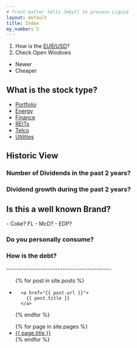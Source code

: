 ```yaml
---
# front matter tells Jekyll to process Liquid
layout: default
title: Index
my_number: 5
---
```

1. How is the <a target="_blank" href="https://www.xe.com/currencycharts/?from=EUR&to=USD"> EUR/USD</a>?
2. Check Open Windows
<ul>
  <li><a target="_blank" href="https://jj-hub.github.io/mike/current_windows_newer"></a>Newer</li>
  <li><a target="_blank" href="https://jj-hub.github.io/mike/current_windows_cheaper"></a>Cheaper</li>
</ul>
<h2>What is the stock type?</h2>
<ul>
  <li><a target="_blank" href="https://jj-hub.github.io/mike/ss/my_selection.ss">Portfolio</a></li>
  <li><a target="_blank" href="https://jj-hub.github.io/mike/ss/energy.ss">Energy</a></li>
  <li><a target="_blank" href="https://jj-hub.github.io/mike/ss/finance.ss">Finance</a></li>
  <li><a target="_blank" href="https://jj-hub.github.io/mike/ss/real_estate.ss">REITs</a></li>
  <li><a target="_blank" href="https://jj-hub.github.io/mike/ss/telecommunications.ss">Telco</a></li>
  <li><a target="_blank" href="https://jj-hub.github.io/mike/ss/utilities.ss">Utilities</a></li>
</ul>

<h2>Historic View</h2>
<h3>Number of Dividends in the past 2 years?</h3>
<h3>Dividend growth during the past 2 years?</h3>

<h2>Is this a well known Brand?</h2>
- Coke? FL
- McD?
- EDP?
<h3>Do you personally consume?</h3>
<h3>How is the debt?</h3>
-------------------------------------------
<ul>
{% for post in site.posts %}
  <li>
    
      <a href="{{ post.url }}">
        {{ post.title }}
      </a>
    
  </li>
{% endfor %}
</ul>
<ul>
{% for page in site.pages %}
  <li>
      <a href="{{ page.url }}">
        {{ page.title }}
      </a>
  </li>
{% endfor %}
</ul>